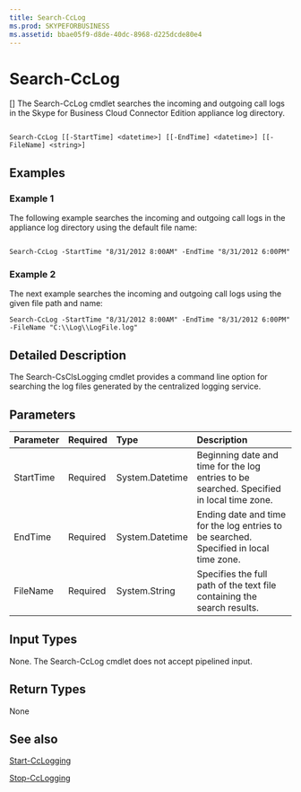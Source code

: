```yaml
---
title: Search-CcLog
ms.prod: SKYPEFORBUSINESS
ms.assetid: bbae05f9-d8de-40dc-8968-d225dcde80e4
---
```



# Search-CcLog
[]
The Search-CcLog cmdlet searches the incoming and outgoing call logs in the Skype for Business Cloud Connector Edition appliance log directory.
  
    
    


```

Search-CcLog [[-StartTime] <datetime>] [[-EndTime] <datetime>] [[-FileName] <string>]
```


## Examples
<a name="Examples"> </a>


### Example 1

The following example searches the incoming and outgoing call logs in the appliance log directory using the default file name:
  
    
    

```

Search-CcLog -StartTime "8/31/2012 8:00AM" -EndTime "8/31/2012 6:00PM"
```


### Example 2

The next example searches the incoming and outgoing call logs using the given file path and name:
  
    
    

```
Search-CcLog -StartTime "8/31/2012 8:00AM" -EndTime "8/31/2012 6:00PM" -FileName "C:\\Log\\LogFile.log"
```


## Detailed Description
<a name="DetailedDescription"> </a>

The Search-CsClsLogging cmdlet provides a command line option for searching the log files generated by the centralized logging service.
  
    
    

## Parameters
<a name="DetailedDescription"> </a>



|**Parameter**|**Required**|**Type**|**Description**|
|:-----|:-----|:-----|:-----|
|StartTime  <br/> | Required <br/> |System.Datetime  <br/> | Beginning date and time for the log entries to be searched. Specified in local time zone. <br/> |
|EndTime  <br/> |Required  <br/> |System.Datetime  <br/> |Ending date and time for the log entries to be searched. Specified in local time zone.  <br/> |
|FileName  <br/> |Required  <br/> |System.String  <br/> |Specifies the full path of the text file containing the search results.  <br/> |
   

## Input Types
<a name="InputTypes"> </a>

None. The Search-CcLog cmdlet does not accept pipelined input.
  
    
    

## Return Types
<a name="ReturnTypes"> </a>

None
  
    
    

## See also
<a name="ReturnTypes"> </a>

 [Start-CcLogging](start-cclogging.md)
  
    
    
 [Stop-CcLogging](stop-cclogging.md)
  
    
    

